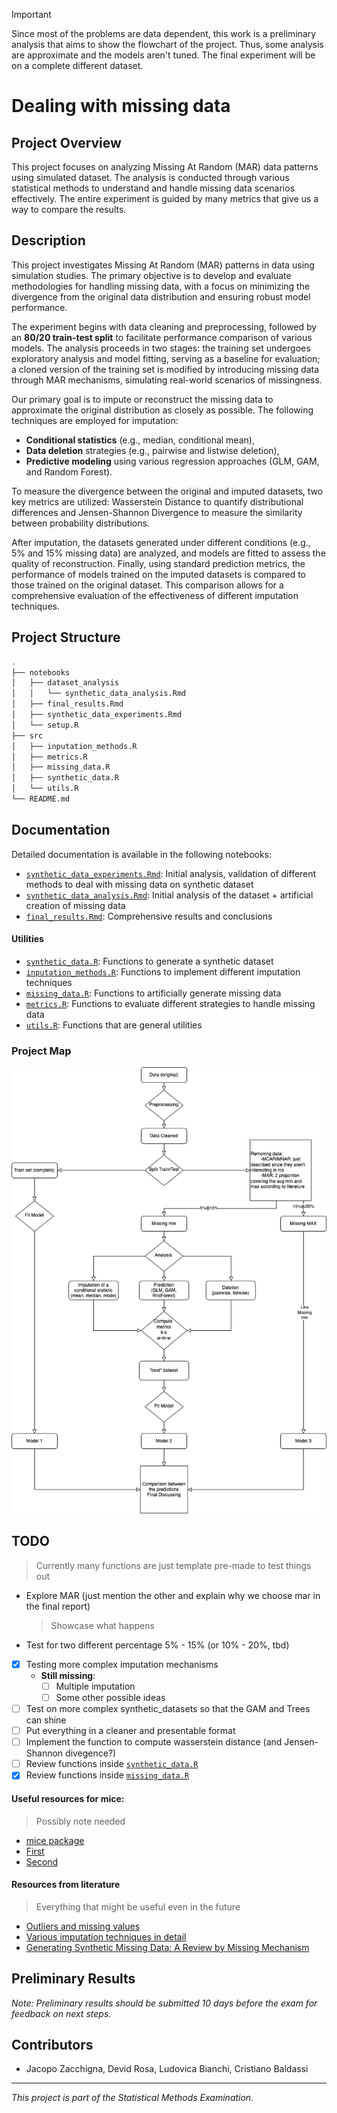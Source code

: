 > [!IMPORTANT]
> Since most of the problems are data dependent, this work is a preliminary analysis that aims to show the flowchart of the project. Thus, some analysis are approximate and the models aren't tuned. The final experiment will be on a complete different dataset.

# Dealing with missing data

## Project Overview

This project focuses on analyzing Missing At Random (MAR) data patterns using simulated dataset. The analysis is conducted through various statistical methods to understand and handle missing data scenarios effectively. The entire experiment is guided by many metrics that give us a way to compare the results.

## Description

This project investigates Missing At Random (MAR) patterns in data using simulation studies. The primary objective is to develop and evaluate methodologies for handling missing data, with a focus on minimizing the divergence from the original data distribution and ensuring robust model performance.

The experiment begins with data cleaning and preprocessing, followed by an **80/20 train-test split** to facilitate performance comparison of various models. The analysis proceeds in two stages: the training set undergoes exploratory analysis and model fitting, serving as a baseline for evaluation; a cloned version of the training set is modified by introducing missing data through MAR mechanisms, simulating real-world scenarios of missingness.

Our primary goal is to impute or reconstruct the missing data to approximate the original distribution as closely as possible. The following techniques are employed for imputation:

- **Conditional statistics** (e.g., median, conditional mean),
- **Data deletion** strategies (e.g., pairwise and listwise deletion),
- **Predictive modeling** using various regression approaches (GLM, GAM, and Random Forest).

To measure the divergence between the original and imputed datasets, two key metrics are utilized: Wasserstein Distance to quantify distributional differences and Jensen-Shannon Divergence to measure the similarity between probability distributions.

After imputation, the datasets generated under different conditions (e.g., 5% and 15% missing data) are analyzed, and models are fitted to assess the quality of reconstruction. Finally, using standard prediction metrics, the performance of models trained on the imputed datasets is compared to those trained on the original dataset. This comparison allows for a comprehensive evaluation of the effectiveness of different imputation techniques.

## Project Structure

```bash
.
├── notebooks
│   ├── dataset_analysis
│   │   └── synthetic_data_analysis.Rmd
│   ├── final_results.Rmd
│   ├── synthetic_data_experiments.Rmd
│   └── setup.R
├── src
│   ├── inputation_methods.R
│   ├── metrics.R
│   ├── missing_data.R
│   ├── synthetic_data.R
│   └── utils.R
└── README.md
```

## Documentation

Detailed documentation is available in the following notebooks:

- [`synthetic_data_experiments.Rmd`](notebooks/synthetic_data_experiments.Rmd): Initial analysis, validation of different methods to deal with missing data on synthetic dataset
- [`synthetic_data_analysis.Rmd`](notebooks/dataset_analysis/synthetic_data_analysis.Rmd): Initial analysis of the dataset + artificial creation of missing data
- [`final_results.Rmd`](notebooks/final_results.Rmd): Comprehensive results and conclusions

#### Utilities

- [`synthetic_data.R`](src/synthetic_data.R): Functions to generate a synthetic dataset
- [`inputation_methods.R`](src/inputation_methods.R): Functions to implement different imputation techniques
- [`missing_data.R`](src/missing_data.R): Functions to artificially generate missing data
- [`metrics.R`](src/metrics.R): Functions to evaluate different strategies to handle missing data
- [`utils.R`](src/utils.R): Functions that are general utilities

### Project Map

![showcase](.assets/diagram.png)

## TODO

> Currently many functions are just template pre-made to test things out

- Explore MAR (just mention the other and explain why we choose mar in the final report)

  > Showcase what happens

- Test for two different percentage 5% - 15% (or 10% - 20%, tbd)

- [x] Testing more complex imputation mechanisms
  - **Still missing**:
    - [ ] Multiple imputation
    - [ ] Some other possible ideas
- [ ] Test on more complex synthetic_datasets so that the GAM and Trees can shine
- [ ] Put everything in a cleaner and presentable format
- [ ] Implement the function to compute wasserstein distance (and Jensen-Shannon divegence?)
- [ ] Review functions inside [`synthetic_data.R`](src/synthetic_data.R)
- [x] Review functions inside [`missing_data.R`](src/missing_data.R)

#### Useful resources for mice:

> Possibly note needed

- [mice package](https://cran.r-project.org/web/packages/mice/mice.pdf)
- [First](https://www.youtube.com/watch?v=MpnxwNXGV-E)
- [Second](https://www.youtube.com/watch?v=sNNoTd7xI-4)

#### Resources from literature

> Everything that might be useful even in the future

- [Outliers and missing values](https://sci-hub.ru/10.1111/j.1440-1681.2007.04860.x)
- [Various imputation techniques in detail](https://www.researchgate.net/publication/220579612_Missing_Data_Imputation_Techniques)
- [Generating Synthetic Missing Data: A Review by Missing Mechanism](https://ieeexplore.ieee.org/document/8605316/)

## Preliminary Results

_Note: Preliminary results should be submitted 10 days before the exam for feedback on next steps._

## Contributors

- Jacopo Zacchigna, Devid Rosa, Ludovica Bianchi, Cristiano Baldassi

---

_This project is part of the Statistical Methods Examination._
